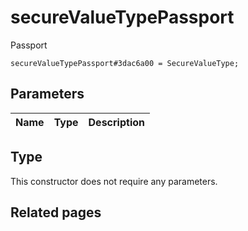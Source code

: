 # secureValueTypePassport
Passport

```
secureValueTypePassport#3dac6a00 = SecureValueType;
```

## Parameters
| Name | Type | Description |
| ---- | :----: | ----------- |


## Type
This constructor does not require any parameters.

## Related pages
